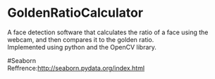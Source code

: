 # GoldenRatioCalculator
A face detection software that calculates the ratio of a face using the webcam, and then compares it to the golden ratio. <br>
Implemented using python and the OpenCV library.

#Seaborn<br>
Reffrence:http://seaborn.pydata.org/index.html
